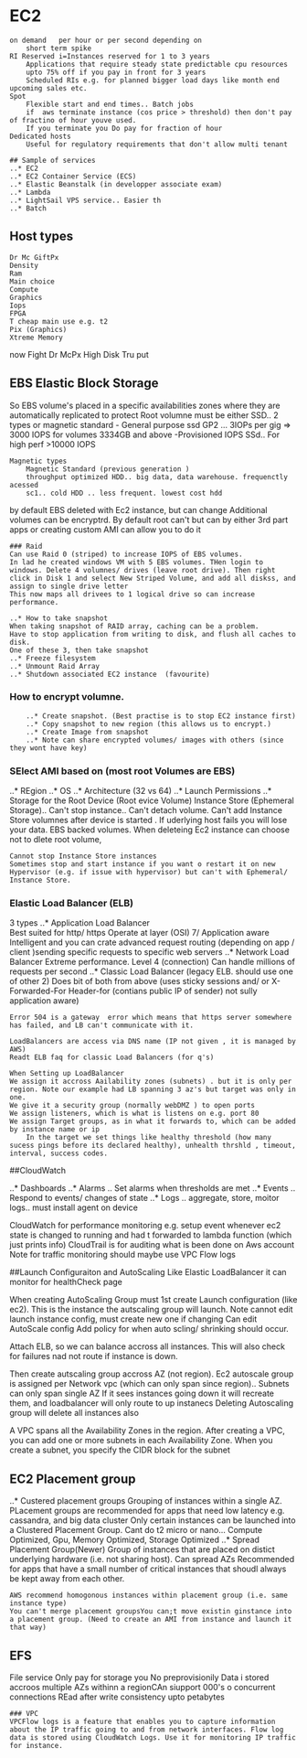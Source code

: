 # EC2
    on demand   per hour or per second depending on 
        short term spike
    RI Reserved i=Instances reserved for 1 to 3 years
        Applications that require steady state predictable cpu resources
        upto 75% off if you pay in front for 3 years
        Scheduled RIs e.g. for planned bigger load days like month end  upcoming sales etc.
    Spot 
        Flexible start and end times.. Batch jobs
        if  aws terminate instance (cos price > threshold) then don't pay of fractino of hour youve used.
        If you terminate you Do pay for fraction of hour
    Dedicated hosts
        Useful for regulatory requirements that don't allow multi tenant
		
	## Sample of services
	..* EC2
	..* EC2 Container Service (ECS)
	..* Elastic Beanstalk (in developper associate exam)
	..* Lambda
	..* LightSail VPS service.. Easier th
	..* Batch  

## Host types
    Dr Mc GiftPx
    Density
    Ram
    Main choice
    Compute
    Graphics
    Iops
    FPGA
    T cheap main use e.g. t2
    Pix (Graphics)
    Xtreme Memory
now
    Fight Dr McPx
    High Disk Tru put

## EBS Elastic Block Storage
So EBS volume's placed in a specific availabilities zones where they are automatically replicated to protect
    Root volumne must be either SSD.. 2 types or magnetic standard
    	- General purpose ssd GP2 ... 3IOPs per gig => 3000 IOPS for volumes 3334GB and above
        -Provisioned IOPS SSd.. For high perf >10000 IOPS

    Magnetic types
        Magnetic Standard (previous generation )
        throughput optimized HDD.. big data, data warehouse. frequenctly acessed
        sc1.. cold HDD .. less frequent. lowest cost hdd

by default EBS deleted with Ec2 instance, but can change
Additional volumes can be encryptrd. By default root can't but can by either 3rd part apps or creating custom AMI can allow you to do it	

	### Raid
	Can use Raid 0 (striped) to increase IOPS of EBS volumes.
	In lad he created windows VM with 5 EBS volumes. THen login to windows. Delete 4 volumnes/ drives (leave root drive). Then right click in Disk 1 and select New Striped Volume, and add all diskss, and assign to single drive letter
	This now maps all drivees to 1 logical drive so can increase performance.
	
	..* How to take snapshot
	When taking snapshot of RAID array, caching can be a problem.
	Have to stop application from writing to disk, and flush all caches to disk.
	One of these 3, then take snapshot
	..* Freeze filesystem
	..* Unmount Raid Array
	..* Shutdown associated EC2 instance  (favourite)
	
### How to encrypt volumne.
		..* Create snapshot. (Best practise is to stop EC2 instance first)
		..* Copy snapshot to new region (this allows us to encrypt.)
		..* Create Image from snapshot
		..* Note can share encrypted volumes/ images with others (since they wont have key)

### SElect AMI based on (most root Volumes are EBS)
..* REgion
..* OS
..* Architecture (32 vs 64)
..* Launch Permissions
..* Storage for the Root Device (Root evice Volume)
			Instance Store (Ephemeral Storage).. Can't stop instance.. Can't detach volume. Can't add Instance Store volumnes after device is started . If uderlying host fails you will lose your data.
			EBS backed volumes. When deleteing Ec2 instance can choose not to dlete root volume,
			
	Cannot stop Instance Store instances
	Sometimes stop and start instance if you want o restart it on new Hypervisor (e.g. if issue with hypervisor) but can't with Ephemeral/ Instance Store.
	
### Elastic Load Balancer (ELB)
3 types
..*	Application Load Balancer  
	Best suited for http/ https
	Operate at layer (OSI) 7/ Application aware
	Intelligent and you can crate advanced request routing (depending on app / client )sending specific requests to specific web servers
..* Network Load Balancer
	Extreme performance. Level 4 (connection) Can handle millions of requests per second 
..* Classic Load Balancer (legacy ELB.  should use one of other 2)
	Does bit of both from above (uses sticky sessions and/ or X-Forwarded-For Header-for (contians public IP of sender) not sully application aware)
	
	Error 504 is a gateway  error which means that https server somewhere has failed, and LB can't communicate with it.
	
	LoadBalancers are access via DNS name (IP not given , it is managed by AWS)
	Readt ELB faq for classic Load Balancers (for q's)
	
	When Setting up LoadBalancer
	We assign it accross Aailability zones (subnets) . but it is only per region. Note our example had LB spanning 3 az's but target was only in one.
	We give it a security group (normally webDMZ ) to open ports
	We assign listeners, which is what is listens on e.g. port 80
	We assign Target groups, as in what it forwards to, which can be added by instance name or ip
		In the target we set things like healthy threshold (how many sucess pings before its declared healthy), unhealth thrshld , timeout, interval, success codes.

##CloudWatch

..* Dashboards
..* Alarms .. Set alarms when thresholds are met
..* Events .. Respond to events/ changes of state
..* Logs .. aggregate, store, moitor logs.. must install agent on device

CloudWatch for performance  monitoring
    e.g. setup event whenever ec2 state is changed to running and had t forwarded to lambda function (which just prints info)
CloudTrail is for auditing what is been done on Aws account
Note for traffic monitoring should maybe use VPC Flow logs


##Launch Configuraiton and AutoScaling
  Like Elastic LoadBalancer it can monitor for healthCheck page
  
  When creating AutoScaling Group must 1st create Launch configuration (like ec2). This is the instance the autscaling group will launch. Note cannot edit launch instance config, must create new one if changing
  Can edit AutoScale config
  Add policy for when auto scling/ shrinking should occur.
  
  Attach ELB, so we can balance accross all instances. This will also check for failures nad not route if instance is down.
  
  
  Then create autscaling group accross AZ (not region).  Ec2 autoscale group is assigned per Network vpc (which can only span since region).. Subnets can only span single AZ
  If it sees instances going down it will recreate them, and loadbalancer will only route to up instanecs
  Deleting Autoscaling group will delete all instances also
  
  A VPC spans all the Availability Zones in the region. After creating a VPC, you can add one or more subnets in each Availability Zone. When you create a subnet, you specify the CIDR block for the subnet
 
## EC2 Placement group
 ..* Custered placement groups
	Grouping of instances within a single AZ. PLacement groups are recommended for apps that need low latency e.g. cassandra, and big data cluster
	Only certain instances can be launched into a Clustered Placement Group.
		Cant do t2 micro or nano... Compute Optimized, Gpu, Memory Optimized, Storage Optimized
 ..* Spread Placement Group(Newer)
	Group of instances that are placed on distict underlying hardware (i.e. not sharing host). Can spread AZs
	Recommended for apps that have a small number of critical instances that shoudl always be kept away from each other.
	
	AWS recommend homogonous instances within placement group (i.e. same instance type)
	You can't merge placement groupsYou can;t move existin ginstance into a placement group. (Need to create an AMI from instance and launch it that way)
  
  ## EFS
  File service
  Only pay for storage you No preprovisionily
  Data i stored accroos multiple AZs withinn a regionCAn siupport 000's o concurrent connections
  REad after write consistency
  upto petabytes
  

	
	### VPC
	VPCFlow logs is a feature that enables you to capture information about the IP traffic going to and from network interfaces. Flow log data is stored using CloudWatch Logs. Use it for monitoring IP traffic for instance.
	
	